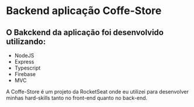 # Backend aplicação Coffe-Store

## O Bakckend da aplicação foi desenvolvido utilizando:

- NodeJS
- Express
- Typescript
- Firebase
- MVC

A Coffe-Store é um projeto da RocketSeat onde eu utilizei para desenvolver minhas hard-skills tanto no front-end quanto no back-end.
